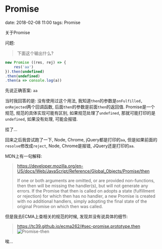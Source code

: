 # Promise

date: 2018-02-08 11:00
tags: Promise

<abstract>
关于Promise
<abstract>

问题: 

> 下面这个输出什么?

```javascript
new Promise ((res, rej) => {
    res('aa')
}).then(undefined)
.then(undefined)
.then(a => console.log(a))
```

先说正确答案: `aa`

当时我回答的是: 没有使用过这个用法, 我知道`then`的参数是`onFulfilled, onRejected`两个回调函数, 后面`then`的参数是前面`then`的返回值. Promise是一个规范, 规范的具体实现可能有区别, 如果规范处理了`undefined`, 那就可能打印的是`undefined`, 如果没有处理, 可能会报错.

挂了...

回来之后我尝试跑了一下, Node, Chrome, jQuery都是打印的`aa`, 但是如果前面的`resolve`修改成`reject`, Node, Chrome是报错, JQuery还是打印的`aa`.

MDN上有一句解释:

> https://developer.mozilla.org/en-US/docs/Web/JavaScript/Reference/Global_Objects/Promise/then
> 
> If one or both arguments are omitted, or are provided non-functions, then then will be missing the handler(s), but will not generate any errors. If the Promise that then is called on adopts a state (fulfillment or rejection) for which then has no handler, a new Promise is created with no additional handlers, simply adopting the final state of the original Promise on which then was called.

但是我去ECMA上查相关的规范的时候, 发现并没有说具体的细节:

> https://tc39.github.io/ecma262/#sec-promise.prototype.then
![Promise-then](https://maicss.com/img/blog/1518059307166-promise.then.png)

唉...